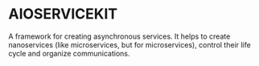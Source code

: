 # AIOSERVICEKIT

A framework for creating asynchronous services. It helps to create nanoservices (like microservices, but for microservices), control their life cycle and organize communications.